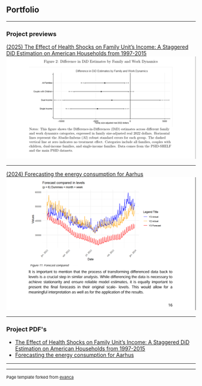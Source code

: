 ## Portfolio

---

### Project previews 

[(2025) The Effect of Health Shocks on Family Unit’s Income:
 A Staggered DiD Estimation on American
 Households from 1997-2015](/pdf/sample_presentation.pdf)
<img src="images/Micro(p)_preview.PNG?raw=true"/>

---
[(2024) Forecasting the energy consumption for Aarhus](/sample_page)
<img src="images/Forecast(P)_preview.PNG?raw=true"/>

---

### Project PDF's

- [The Effect of Health Shocks on Family Unit’s Income:
 A Staggered DiD Estimation on American
 Households from 1997-2015](http://example.com/)
- [Forecasting the energy consumption for Aarhus](http://example.com/)

---




---
<p style="font-size:11px">Page template forked from <a href="https://github.com/evanca/quick-portfolio">evanca</a></p>
<!-- Remove above link if you don't want to attibute -->
